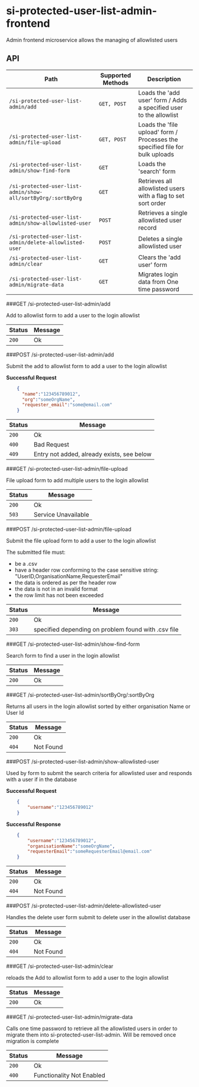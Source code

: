 
# si-protected-user-list-admin-frontend

Admin frontend microservice allows the managing of allowlisted users

## API

| Path                                         | Supported Methods | Description                                                                  |
|----------------------------------------------|-------------------|------------------------------------------------------------------------------|
| `/si-protected-user-list-admin/add`                          | `GET, POST`       | Loads the 'add user' form / Adds a specified user to the allowlist           |
| `/si-protected-user-list-admin/file-upload`                  | `GET, POST`       | Loads the 'file upload' form / Processes the specified file for bulk uploads |
| `/si-protected-user-list-admin/show-find-form`               | `GET`             | Loads the 'search' form                                                      |
| `/si-protected-user-list-admin/show-all/sortByOrg/:sortByOrg`| `GET`             | Retrieves all allowlisted users with a flag to set sort order                |
| `/si-protected-user-list-admin/show-allowlisted-user`        | `POST`            | Retrieves a single allowlisted user record                                   |
| `/si-protected-user-list-admin/delete-allowlisted-user`      | `POST`            | Deletes a single allowlisted user                                            |
| `/si-protected-user-list-admin/clear`                        | `GET`             | Clears the 'add user' form                                                   |
| `/si-protected-user-list-admin/migrate-data`                 | `GET`             | Migrates  login data from One time password                            |

###GET         /si-protected-user-list-admin/add

Add to allowlist form to add a user to the  login allowlist

| Status | Message               |
|--------|-----------------------|
| `200`  | Ok                    |


###POST        /si-protected-user-list-admin/add

Submit the add to allowlist form to add a user to the  login allowlist

**Successful Request**

```json
    {
      "name":"123456789012",
      "org":"someOrgName",
      "requester_email":"some@email.com"
    }
```

| Status | Message                                    |
|--------|--------------------------------------------|
| `200`  | Ok                                         |
| `400`  | Bad Request                                |
| `409`  | Entry not added, already exists, see below |


###GET         /si-protected-user-list-admin/file-upload

File upload form to add multiple users to the  login allowlist

| Status | Message               |
|--------|-----------------------|
| `200`  | Ok                    |
| `503`  | Service Unavailable   |


###POST        /si-protected-user-list-admin/file-upload

Submit the file upload form to add a user to the  login allowlist

The submitted file must:
- be a .csv
- have a header row conforming to the case sensitive string: "UserID,OrganisationName,RequesterEmail"
- the data is ordered as per the header row
- the data is not in an invalid format
- the row limit has not been exceeded

| Status | Message                                             |
|--------|-----------------------------------------------------|
| `200`  | Ok                                                  |
| `303`  | specified depending on problem found with .csv file |


###GET         /si-protected-user-list-admin/show-find-form

Search form to find a user in the  login allowlist

| Status | Message               |
|--------|-----------------------|
| `200`  | Ok                    |


###GET         /si-protected-user-list-admin/sortByOrg/:sortByOrg

Returns all users in the  login allowlist sorted by either organisation Name or User Id

| Status | Message               |
|--------|-----------------------|
| `200`  | Ok                    |
| `404`  | Not Found             |


###POST        /si-protected-user-list-admin/show-allowlisted-user

Used by form to submit the search criteria for allowlisted user and responds with a user if in the database

**Successful Request**

```json
    {
        "username":"123456789012"
    }
```
**Successful Response**

```json
    {
        "username":"123456789012",
        "organisationName":"someOrgName",
        "requesterEmail":"someRequesterEmail@email.com"
    }
```

| Status | Message               |
|--------|-----------------------|
| `200`  | Ok                    |
| `404`  | Not Found             |

###POST        /si-protected-user-list-admin/delete-allowlisted-user

Handles the delete user form submit to delete user in the allowlist database

| Status | Message               |
|--------|-----------------------|
| `200`  | Ok                    |
| `404`  | Not Found             |


###GET         /si-protected-user-list-admin/clear

reloads the Add to allowlist form to add a user to the  login allowlist

| Status | Message               |
|--------|-----------------------|
| `200`  | Ok                    |

###GET         /si-protected-user-list-admin/migrate-data

Calls one time password to retrieve all the allowlisted users in order to migrate them into si-protected-user-list-admin.
Will be removed once migration is complete

| Status | Message                   |
|--------|---------------------------|
| `200`  | Ok                        |
| `400`  | Functionality Not Enabled |
